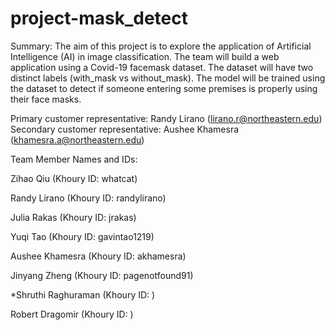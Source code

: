 # project-mask_detect
Summary: The aim of this project is to explore the application of Artificial Intelligence (AI) in image classification. The team will build a web application using a Covid-19 facemask dataset. The dataset will have two distinct labels (with_mask vs without_mask). The model will be trained using the dataset to detect if someone entering some premises is properly using their face masks.

Primary customer representative: Randy Lirano (lirano.r@northeastern.edu)
Secondary customer representative: Aushee Khamesra (khamesra.a@northeastern.edu)

Team Member Names and IDs:

Zihao Qiu (Khoury ID: whatcat)

Randy Lirano (Khoury ID: randylirano)

Julia Rakas (Khoury ID: jrakas)

Yuqi Tao (Khoury ID: gavintao1219)

Aushee Khamesra (Khoury ID: akhamesra)

Jinyang Zheng (Khoury ID: pagenotfound91)

*Shruthi Raghuraman (Khoury ID: )

Robert Dragomir (Khoury ID: )


